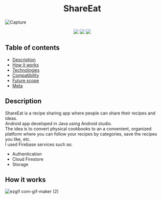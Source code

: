 
<h1 align="center"> ShareEat</h1>


![Capture](https://user-images.githubusercontent.com/68688761/109717211-69885380-7bae-11eb-9936-2455eb072958.PNG)
                                                                                                             
<p align="center">
  <img src="https://img.shields.io/badge/made%20by-AnnaML3011-pink">
  <img src="https://img.shields.io/badge/Java-100%25-pink">
  <img src="https://img.shields.io/badge/android%20studio-4.2-pink">
</p>

## Table of contents
* [Description](#description)
* [How it works](#How-it-works)
* [Technologies](#technologies)
* [Compatibility](#compatibility)
* [Future scope](#future-scope)
* [Meta](#meta)


## Description
ShareEat is a recipe sharing app where people can share their recipes and ideas. \
Android app developed in Java using Android studio.\
The idea is to convert physical cookbooks to an a convenient, organized platform where you can follow your recipes by categories, save the recipes you like, etc. \
I used Firebase services such as: 
* Authentication
* Cloud Firestore
* Storage

## How it works

![ezgif com-gif-maker (2)](https://user-images.githubusercontent.com/68688761/109724566-76aa4000-7bb8-11eb-86b0-423f9426479b.gif)
